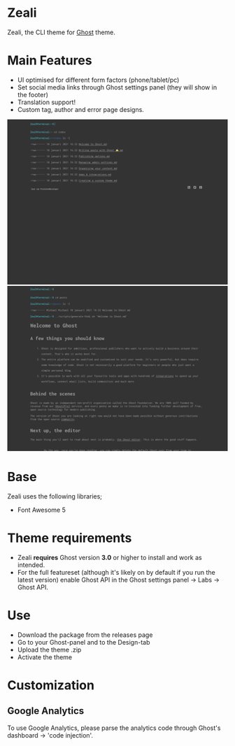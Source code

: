 # Zeali
Zeali, the CLI theme for [Ghost](http://github.com/tryghost/ghost/) theme. 

# Main Features
- UI optimised for different form factors (phone/tablet/pc)
- Set social media links through Ghost settings panel (they will show in the footer)
- Translation support!
- Custom tag, author and error page designs.

![zeal - homepage](https://github.com/pixelateddeveloper/zeali/raw/master/assets/screenshot-desktop.png)
![zeal - post page](https://github.com/pixelateddeveloper/zeali/raw/master/assets/screenshot2-desktop.png)

# Base
Zeali uses the following libraries;
- Font Awesome 5

# Theme requirements
- Zeali **requires** Ghost version **3.0** or higher to install and work as intended. 
- For the full featureset (although it's likely on by default if you run the latest version) enable Ghost API in the Ghost settings panel -> Labs -> Ghost API.

# Use
- Download the package from the releases page
- Go to your Ghost-panel and to the Design-tab
- Upload the theme .zip
- Activate the theme

# Customization

## Google Analytics
To use Google Analytics, please parse the analytics code through Ghost's dashboard -> 'code injection'.